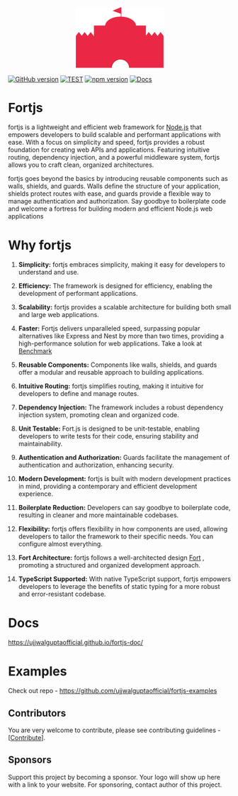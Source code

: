 <p align="center">
 <img width="200px" src="logos/width_400.png"/>
</p>

[![GitHub version](https://badge.fury.io/gh/ujjwalguptaofficial%2Ffortjs.svg)](https://badge.fury.io/gh/ujjwalguptaofficial%2Ffortjs)
[![TEST](https://github.com/ujjwalguptaofficial/fortjs/actions/workflows/test.yml/badge.svg)](https://github.com/ujjwalguptaofficial/fortjs/actions/workflows/test.yml)
[![npm version](https://badge.fury.io/js/fortjs.svg)](https://badge.fury.io/js/fortjs)
[![Docs](https://img.shields.io/badge/docs-available-brightgreen.svg)](http://fortjs.info/)

# Fortjs

fortjs is a lightweight and efficient web framework for [Node.js](https://nodejs.org/en/) that empowers developers to build scalable and performant applications with ease. With a focus on simplicity and speed, fortjs provides a robust foundation for creating web APIs and applications. Featuring intuitive routing, dependency injection, and a powerful middleware system, fortjs allows you to craft clean, organized architectures.

fortjs goes beyond the basics by introducing reusable components such as walls, shields, and guards. Walls define the structure of your application, shields protect routes with ease, and guards provide a flexible way to manage authentication and authorization. Say goodbye to boilerplate code and welcome a fortress for building modern and efficient Node.js web applications

# Why fortjs

1. **Simplicity:** fortjs embraces simplicity, making it easy for developers to understand and use.

2. **Efficiency:** The framework is designed for efficiency, enabling the development of performant applications.

3. **Scalability:** fortjs provides a scalable architecture for building both small and large web applications.

4. **Faster:** Fortjs delivers unparalleled speed, surpassing popular alternatives like Express and Nest by more than two times, providing a high-performance solution for web applications. Take a look at [Benchmark](https://github.com/ujjwalguptaofficial/fortjs/actions/workflows/benchmark.yml)

5. **Reusable Components:** Components like walls, shields, and guards offer a modular and reusable approach to building applications.

6. **Intuitive Routing:** fortjs simplifies routing, making it intuitive for developers to define and manage routes.

7. **Dependency Injection:** The framework includes a robust dependency injection system, promoting clean and organized code.

8. **Unit Testable:** Fort.js is designed to be unit-testable, enabling developers to write tests for their code, ensuring stability and maintainability.

9. **Authentication and Authorization:** Guards facilitate the management of authentication and authorization, enhancing security.

10. **Modern Development:** fortjs is built with modern development practices in mind, providing a contemporary and efficient development experience.

11. **Boilerplate Reduction:** Developers can say goodbye to boilerplate code, resulting in cleaner and more maintainable codebases.

12. **Flexibility:** fortjs offers flexibility in how components are used, allowing developers to tailor the framework to their specific needs. You can configure almost everything.

13. **Fort Architecture:** fortjs follows a well-architected design [Fort](https://github.com/ujjwalguptaofficial/fort) , promoting a structured and organized development approach. 

14. **TypeScript Supported:** With native TypeScript support, fortjs empowers developers to leverage the benefits of static typing for a more robust and error-resistant codebase.

# Docs

https://ujjwalguptaofficial.github.io/fortjs-doc/

# Examples

Check out repo - https://github.com/ujjwalguptaofficial/fortjs-examples


## Contributors

You are very welcome to contribute, please see contributing guidelines - [[Contribute](CONTRIBUTING.MD)].

## Sponsors

Support this project by becoming a sponsor. Your logo will show up here with a link to your website. For sponsoring, contact author of this project.
